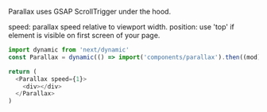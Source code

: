 Parallax uses GSAP ScrollTrigger under the hood.

speed: parallax speed relative to viewport width.
position: use 'top' if element is visible on first screen of your page.

```javascript
import dynamic from 'next/dynamic'
const Parallax = dynamic(() => import('components/parallax').then((mod) => mod.Parallax), { ssr: false })

return (
  <Parallax speed={1}>
    <div></div>
  </Parallax>
)
```
